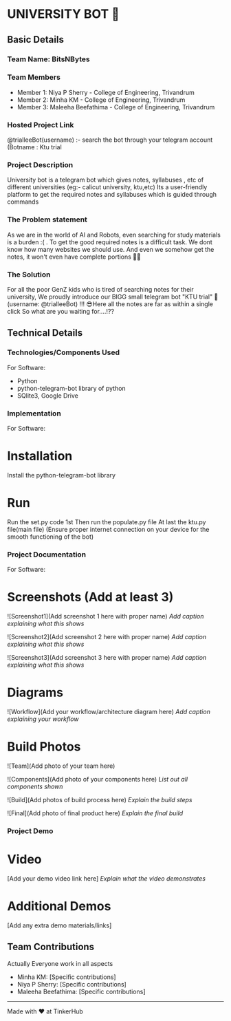# UNIVERSITY BOT 🎯


## Basic Details
### Team Name: BitsNBytes


### Team Members
- Member 1: Niya P Sherry - College of Engineering, Trivandrum
- Member 2: Minha KM - College of Engineering, Trivandrum
- Member 3: Maleeha Beefathima - College of Engineering, Trivandrum

### Hosted Project Link
@trialleeBot(username) :- search the bot through your telegram account (Botname : Ktu trial

### Project Description
University bot is a telegram bot which gives notes, syllabuses , etc of different universities (eg:- calicut university, ktu,etc)
Its a user-friendly  platform to get the required notes and syllabuses which is guided through commands

### The Problem statement
As we are in the world of AI and Robots, even searching for study materials is a burden :( .
To get the good required notes is a difficult task. We dont know how many websites we should use.
And even we somehow get the notes, it won't even have complete portions 🥲😿

### The Solution
For all the poor GenZ kids who is tired of searching notes for their university, 
We proudly introduce our BIGG small telegram bot "KTU trial" 🫰(username: @trialleeBot) !!!
😎Here all the notes are far as within a single click
So what are you waiting for....!?? 

## Technical Details
### Technologies/Components Used
For Software:
- Python
- python-telegram-bot library of python
- SQlite3, Google Drive

### Implementation
For Software:
# Installation
Install the python-telegram-bot library

# Run
Run the set.py code 1st
Then run the populate.py file
At last the ktu.py file(main file)
(Ensure proper internet connection on your device for the smooth functioning of the bot)

### Project Documentation
For Software:

# Screenshots (Add at least 3)
![Screenshot1](Add screenshot 1 here with proper name)
*Add caption explaining what this shows*

![Screenshot2](Add screenshot 2 here with proper name)
*Add caption explaining what this shows*

![Screenshot3](Add screenshot 3 here with proper name)
*Add caption explaining what this shows*

# Diagrams
![Workflow](Add your workflow/architecture diagram here)
*Add caption explaining your workflow*


# Build Photos
![Team](Add photo of your team here)


![Components](Add photo of your components here)
*List out all components shown*

![Build](Add photos of build process here)
*Explain the build steps*

![Final](Add photo of final product here)
*Explain the final build*

### Project Demo
# Video
[Add your demo video link here]
*Explain what the video demonstrates*

# Additional Demos
[Add any extra demo materials/links]

## Team Contributions
Actually Everyone work in all aspects
- Minha KM: [Specific contributions]
- Niya P Sherry: [Specific contributions]
- Maleeha Beefathima: [Specific contributions]

---
Made with ❤️ at TinkerHub
